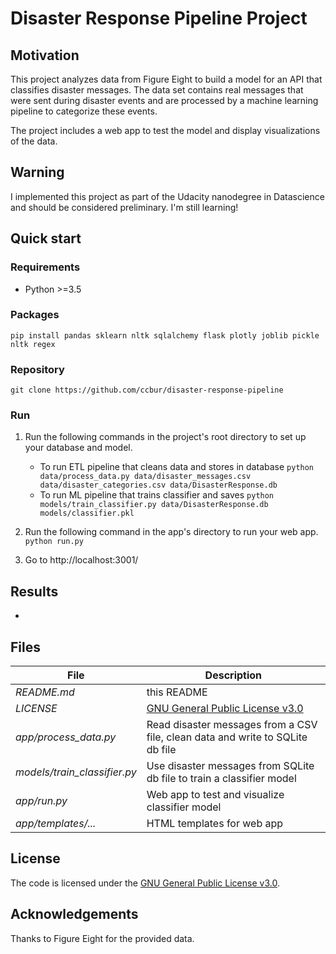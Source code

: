 # Disaster Response Pipeline Project

## Motivation


This project analyzes data from Figure Eight to build a model for an API that classifies disaster messages. The data set contains real messages that were sent during disaster events and are processed by a machine learning pipeline to categorize these events.

The project includes a web app to test the model and display visualizations of the data.

## Warning

I implemented this project as part of the Udacity nanodegree in Datascience and should be considered preliminary. I'm still learning!

## Quick start
### Requirements
* Python >=3.5

### Packages
`pip install pandas sklearn nltk sqlalchemy flask plotly joblib pickle nltk regex`

### Repository
`git clone https://github.com/ccbur/disaster-response-pipeline`

### Run

1. Run the following commands in the project's root directory to set up your database and model.

    - To run ETL pipeline that cleans data and stores in database
        `python data/process_data.py data/disaster_messages.csv data/disaster_categories.csv data/DisasterResponse.db`
    - To run ML pipeline that trains classifier and saves
        `python models/train_classifier.py data/DisasterResponse.db models/classifier.pkl`

2. Run the following command in the app's directory to run your web app.
    `python run.py`

3. Go to http://localhost:3001/


## Results
- 

## Files
File | Description
------------ | -------------
*README.md* | this README
*LICENSE* | [GNU General Public License v3.0](https://github.com/ccbur/disaster-response-pipeline/LICENSE)
*app/process_data.py* | Read disaster messages from a CSV file, clean data and write to SQLite db file
*models/train_classifier.py* | Use disaster messages from SQLite db file to train a classifier model
*app/run.py* | Web app to test and visualize classifier model 
*app/templates/...* | HTML templates for web app

## License
The code is licensed under the [GNU General Public License v3.0](https://github.com/ccbur/disaster-response-pipeline/LICENSE).

## Acknowledgements
Thanks to Figure Eight for the provided data.




